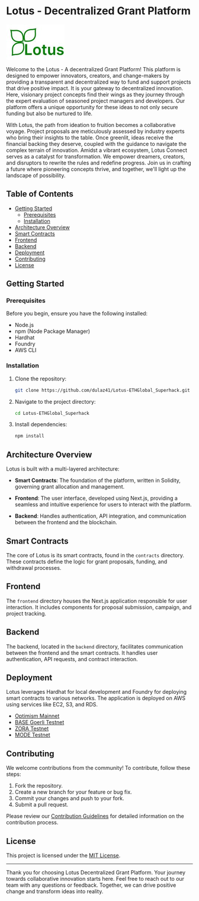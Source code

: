 # Lotus - Decentralized Grant Platform

![Lotus Logo](./logo.jpeg)

Welcome to the Lotus - A decentralized Grant Platform! This platform is designed to empower innovators, creators, and change-makers by providing a transparent and decentralized way to fund and support projects that drive positive impact. It is your gateway to decentralized innovation. Here, visionary project concepts find their wings as they journey through the expert evaluation of seasoned project managers and developers. Our platform offers a unique opportunity for these ideas to not only secure funding but also be nurtured to life.

With Lotus, the path from ideation to fruition becomes a collaborative voyage. Project proposals are meticulously assessed by industry experts who bring their insights to the table. Once greenlit, ideas receive the financial backing they deserve, coupled with the guidance to navigate the complex terrain of innovation. Amidst a vibrant ecosystem, Lotus Connect serves as a catalyst for transformation. We empower dreamers, creators, and disruptors to rewrite the rules and redefine progress. Join us in crafting a future where pioneering concepts thrive, and together, we'll light up the landscape of possibility.

## Table of Contents

- [Getting Started](#getting-started)
  - [Prerequisites](#prerequisites)
  - [Installation](#installation)
- [Architecture Overview](#architecture-overview)
- [Smart Contracts](#smart-contracts)
- [Frontend](#frontend)
- [Backend](#backend)
- [Deployment](#deployment)
- [Contributing](#contributing)
- [License](#license)

## Getting Started

### Prerequisites

Before you begin, ensure you have the following installed:

- Node.js
- npm (Node Package Manager)
- Hardhat
- Foundry
- AWS CLI

### Installation

1. Clone the repository:

   ```bash
   git clone https://github.com/dulaz41/Lotus-ETHGlobal_Superhack.git
   ```

2. Navigate to the project directory:

   ```bash
   cd Lotus-ETHGlobal_Superhack
   ```

3. Install dependencies:

   ```bash
   npm install
   ```

## Architecture Overview

Lotus is built with a multi-layered architecture:

- **Smart Contracts**: The foundation of the platform, written in Solidity, governing grant allocation and management.

- **Frontend**: The user interface, developed using Next.js, providing a seamless and intuitive experience for users to interact with the platform.

- **Backend**: Handles authentication, API integration, and communication between the frontend and the blockchain.

## Smart Contracts

The core of Lotus is its smart contracts, found in the `contracts` directory. These contracts define the logic for grant proposals, funding, and withdrawal processes.

## Frontend

The `frontend` directory houses the Next.js application responsible for user interaction. It includes components for proposal submission, campaign, and project tracking.

## Backend

The backend, located in the `backend` directory, facilitates communication between the frontend and the smart contracts. It handles user authentication, API requests, and contract interaction.

## Deployment

Lotus leverages Hardhat for local development and Foundry for deploying smart contracts to various networks. The application is deployed on AWS using services like EC2, S3, and RDS.

- [Optimism Mainnet](https://optimistic.etherscan.io/address/0x07cf7edf03e6ed1d3ad236ccf87244ac818b1c42)
- [BASE Goerli Testnet](https://goerli.basescan.org/address/0xa52a2fb8457f8beb875a4721a24f590580f86964)
- [ZORA Testnet](https://testnet.explorer.zora.energy/address/0x376b0c4395ceD6Bb662e54aEA0986a49794cC7a1)
- [MODE Testnet](https://sepolia.explorer.mode.network/address/0xe34da804a1FC1D16045f589eFa5D649612180dDD)

## Contributing

We welcome contributions from the community! To contribute, follow these steps:

1. Fork the repository.
2. Create a new branch for your feature or bug fix.
3. Commit your changes and push to your fork.
4. Submit a pull request.

Please review our [Contribution Guidelines](./smart%20contract/CONTRIBUTING.md) for detailed information on the contribution process.

## License

This project is licensed under the [MIT License](./smart%20contract/LICENSE).

---

Thank you for choosing Lotus Decentralized Grant Platform. Your journey towards collaborative innovation starts here. Feel free to reach out to our team with any questions or feedback. Together, we can drive positive change and transform ideas into reality.
